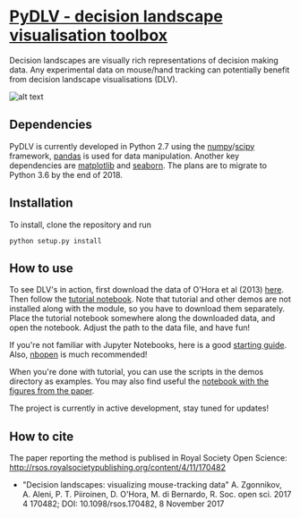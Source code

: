 # [PyDLV - decision landscape visualisation toolbox](https://github.com/cherepaha/PyDLV)
Decision landscapes are visually rich representations of decision making data. Any experimental data on mouse/hand tracking can potentially benefit from decision landscape visualisations (DLV).  

![alt text](http://rsos.royalsocietypublishing.org/content/royopensci/4/11/170482/F2.large.jpg "Decision landscape")

Dependencies
-------------
PyDLV is currently developed in Python 2.7 using the [numpy](https://sourceforge.net/projects/numpy/)/[scipy](https://github.com/scipy/scipy) framework, [pandas](https://github.com/pydata/pandas) is used for data manipulation. Another key dependencies are [matplotlib](https://github.com/matplotlib/matplotlib) and [seaborn](https://github.com/mwaskom/seaborn). The plans are to migrate to Python 3.6 by the end of 2018.

Installation
------------
To install, clone the repository and run

    python setup.py install

How to use
------------
To see DLV's in action, first download the data of O'Hora et al (2013) [here](http://doi.org/10.17605/OSF.IO/AHPV6). Then follow the [tutorial notebook](https://github.com/cherepaha/PyDLV/blob/master/demos/dlv_tutorial.ipynb). Note that tutorial and other demos are not installed along with the module, so you have to download them separately. Place the tutorial notebook somewhere along the downloaded data, and open the notebook. Adjust the path to the data file, and have fun! 

If you're not familiar with Jupyter Notebooks, here is a good [starting guide](http://jupyter-notebook-beginner-guide.readthedocs.io/en/latest/index.html). Also, [nbopen](https://github.com/takluyver/nbopen) is much recommended! 

When you're done with tutorial, you can use the scripts in the demos directory as examples. You may also find useful the [notebook with the figures from the paper](https://github.com/cherepaha/PyDLV/blob/master/demos/paper_figures.ipynb).

The project is currently in active development, stay tuned for updates!

How to cite
------------
The paper reporting the method is publised in Royal Society Open Science: http://rsos.royalsocietypublishing.org/content/4/11/170482

* "Decision landscapes: visualizing mouse-tracking data" A. Zgonnikov, A. Aleni, P. T. Piiroinen, D. O'Hora, M. di Bernardo, R. Soc. open sci. 2017 4 170482; DOI: 10.1098/rsos.170482, 8 November 2017 
